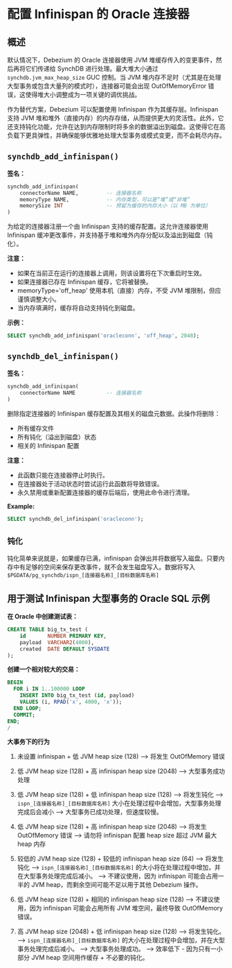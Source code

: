 # 配置 Infinispan 的 Oracle 连接器

## **概述**

默认情况下，Debezium 的 Oracle 连接器使用 JVM 堆缓存传入的变更事件，然后再将它们传递给 SynchDB 进行处理。最大堆大小通过 `synchdb.jvm_max_heap_size` GUC 控制。当 JVM 堆内存不足时（尤其是在处理大型事务或包含大量列的模式时），连接器可能会出现 OutOfMemoryError 错误，这使得堆大小调整成为一项关键的调优挑战。

作为替代方案，Debezium 可以配置使用 Infinispan 作为其缓存层。Infinispan 支持 JVM 堆和堆外（直接内存）的内存存储，从而提供更大的灵活性。此外，它还支持钝化功能，允许在达到内存限制时将多余的数据溢出到磁盘。这使得它在高负载下更具弹性，并确保能够优雅地处理大型事务或模式变更，而不会耗尽内存。

## **`synchdb_add_infinispan()`**

**签名：**

```sql
synchdb_add_infinispan(
	connectorName NAME, 		-- 连接器名称
	memoryType NAME, 			-- 内存类型，可以是“堆”或“非堆”
	memorySize INT 				-- 预留为缓存的内存大小（以 MB 为单位）
)
```

为给定的连接器注册一个由 Infinispan 支持的缓存配置。这允许连接器使用 Infinispan 缓冲更改事件，并支持基于堆和堆外内存分配以及溢出到磁盘（钝化）。

**注意：**

- 如果在当前正在运行的连接器上调用，则该设置将在下次重启时生效。
- 如果连接器已存在 Infinispan 缓存，它将被替换。
- memoryType='off_heap' 使用本机（直接）内存，不受 JVM 堆限制，但应谨慎调整大小。
- 当内存填满时，缓存将自动支持钝化到磁盘。

**示例：**
``` sql
SELECT synchdb_add_infinispan('oracleconn', 'off_heap', 2048);

```

## **`synchdb_del_infinispan()`**

**签名：**

```sql
synchdb_add_infinispan(
	connectorName NAME 			-- 连接器名称
)
```

删除指定连接器的 Infinispan 缓存配置及其相关的磁盘元数据。此操作将删除：

- 所有缓存文件
- 所有钝化（溢出到磁盘）状态
- 相关的 Infinispan 配置

**注意：**

- 此函数只能在连接器停止时执行。
- 在连接器处于活动状态时尝试运行此函数将导致错误。
- 永久禁用或重新配置连接器的缓存后端后，使用此命令进行清理。

**Example:**
``` sql
SELECT synchdb_del_infinispan('oracleconn');

```

## **`钝化`**

钝化简单来说就是，如果缓存已满，infinispan 会弹出并将数据写入磁盘。只要内存中有足够的空间来保存更改事件，就不会发生磁盘写入。数据将写入 `$PGDATA/pg_synchdb/ispn_[连接器名称]_[目标数据库名称]`

## **用于测试 Infinispan 大型事务的 Oracle SQL 示例**

**在 Oracle 中创建测试表：**

```sql
CREATE TABLE big_tx_test (
    id       NUMBER PRIMARY KEY,
    payload  VARCHAR2(4000),
    created  DATE DEFAULT SYSDATE
);

```

**创建一个相对较大的交易：**
```sql
BEGIN
  FOR i IN 1..100000 LOOP
    INSERT INTO big_tx_test (id, payload)
    VALUES (i, RPAD('x', 4000, 'x'));
  END LOOP;
  COMMIT;
END;
/

```

**大事务下的行为**

1. 未设置 infinispan + 低 JVM heap size (128)
--> 将发生 OutOfMemory 错误

2. 低 JVM heap size (128) + 高 infinispan heap size (2048)
--> 大型事务成功处理

3. 低 JVM heap size (128) + 低 infinispan heap size (128)
--> 将发生钝化
--> `ispn_[连接器名称]_[目标数据库名称]` 大小在处理过程中会增加，大型事务处理完成后会减小
--> 大型事务已成功处理，但速度较慢。

4. 低 JVM heap size (128) + 高 infinispan heap size (2048)
--> 将发生 OutOfMemory 错误
--> 请勿将 infinispan 配置 heap size 超过 JVM 最大 heap 内存

5. 较低的 JVM heap size (128) + 较低的 infinispan heap size (64)
--> 将发生钝化
--> `ispn_[连接器名称]_[目标数据库名称]` 的大小将在处理过程中增加，并在大型事务处理完成后减小。
--> 不建议使用，因为 infinispan 可能会占用一半的 JVM heap，而剩余空间可能不足以用于其他 Debezium 操作。

6. 低 JVM heap size (128) + 相同的 infinispan heap size (128)
--> 不建议使用，因为 infinispan 可能会占用所有 JVM 堆空间，最终导致 OutOfMemory 错误。

7. 高 JVM heap size (2048) + 低 infinispan heap size (128)
--> 将发生钝化。
--> `ispn_[连接器名称]_[目标数据库名称]` 的大小在处理过程中会增加，并在大型事务处理完成后减小。
--> 大型事务处理成功。
--> 效率低下 - 因为只有一小部分 JVM heap 空间用作缓存 + 不必要的钝化。